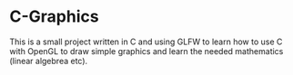 # C-Graphics

This is a small project written in C and using GLFW to learn how to use C with OpenGL to draw simple graphics and learn the needed mathematics (linear algebrea etc).
